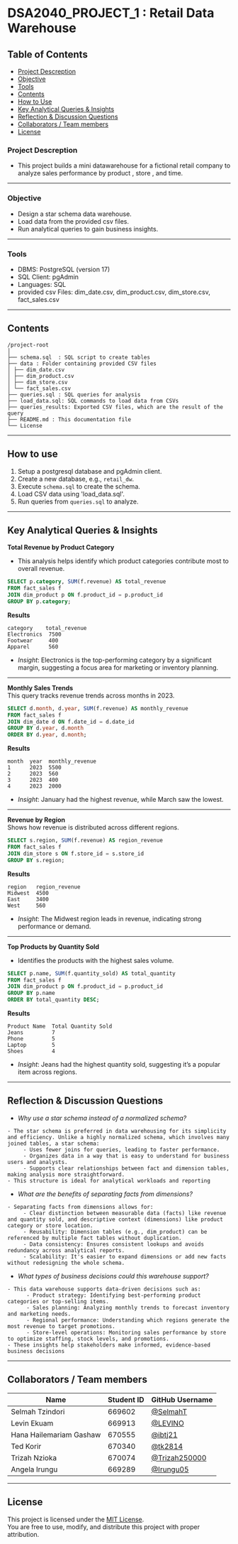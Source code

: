 # DSA2040_PROJECT_1 : Retail Data Warehouse
## Table of Contents
- [Project Descreption](#project-descreption)  
- [Objective](#objective)  
- [Tools](#tools)  
- [Contents](#contents)  
- [How to Use](#how-to-use)  
- [Key Analytical Queries & Insights](#key-analytical-queries--insights)  
- [Reflection & Discussion Questions](#reflection--discussion-questions)  
- [Collaborators / Team members](#collaborators--team-members)  
- [License](#license)  
  
### Project Descreption
- This project builds a mini datawarehouse for a fictional retail company to analyze sales performance by product , store , and time.

---

### Objective
- Design a star schema data warehouse.  
- Load data from the provided csv files.  
- Run analytical queries to gain business insights.

---

### Tools 
- DBMS: PostgreSQL (version 17)  
- SQL Client: pgAdmin  
- Languages: SQL  
- provided csv Files: dim_date.csv, dim_product.csv, dim_store.csv, fact_sales.csv

---

## Contents
```
/project-root
│
├── schema.sql  : SQL script to create tables
├── data : Folder containing provided CSV files
│ ├── dim_date.csv
│ ├── dim_product.csv
│ ├── dim_store.csv
│ └── fact_sales.csv
├── queries.sql : SQL queries for analysis
├── load_data.sql: SQL commands to load data from CSVs
├── queries_results: Exported CSV files, which are the result of the query
├── README.md : This documentation file
└── License
```   

---

## How to use  
1. Setup a postgresql database  and pgAdmin client.  
2. Create a new database, e.g., `retail_dw`.  
3. Execute `schema.sql` to create the schema.  
4. Load CSV data using 'load_data.sql'.  
5. Run queries from `queries.sql` to analyze.

---

## Key Analytical Queries & Insights  

**Total Revenue by Product Category**  
- This analysis helps identify which product categories contribute most to overall revenue.
```sql
SELECT p.category, SUM(f.revenue) AS total_revenue
FROM fact_sales f
JOIN dim_product p ON f.product_id = p.product_id
GROUP BY p.category;
```
**Results**
```
category    total_revenue
Electronics  7500
Footwear     400
Apparel      560
```
- *Insight*: Electronics is the top-performing category by a significant margin, suggesting a focus area for marketing or inventory planning.

---

**Monthly Sales Trends**  
This query tracks revenue trends across months in 2023.
```sql
SELECT d.month, d.year, SUM(f.revenue) AS monthly_revenue
FROM fact_sales f
JOIN dim_date d ON f.date_id = d.date_id
GROUP BY d.year, d.month
ORDER BY d.year, d.month;
```
**Results**
```
month  year  monthly_revenue
1      2023  5500
2      2023  560
3      2023  400
4      2023  2000
```
- *Insight*: January had the highest revenue, while March saw the lowest.

---

**Revenue by Region**  
Shows how revenue is distributed across different regions.
```sql
SELECT s.region, SUM(f.revenue) AS region_revenue
FROM fact_sales f
JOIN dim_store s ON f.store_id = s.store_id
GROUP BY s.region;
```
**Results**
```
region   region_revenue
Midwest  4500
East     3400
West     560
```
- *Insight*: The Midwest region leads in revenue, indicating strong performance or demand.

---

**Top Products by Quantity Sold**  
- Identifies the products with the highest sales volume.
```sql
SELECT p.name, SUM(f.quantity_sold) AS total_quantity
FROM fact_sales f
JOIN dim_product p ON f.product_id = p.product_id
GROUP BY p.name
ORDER BY total_quantity DESC;
```
**Results**
```
Product Name  Total Quantity Sold
Jeans         7
Phone         5
Laptop        5
Shoes         4
```
- *Insight*: Jeans had the highest quantity sold, suggesting it’s a popular item across regions.

---

## Reflection & Discussion Questions

- *Why use a star schema instead of a normalized schema?*
```
- The star schema is preferred in data warehousing for its simplicity and efficiency. Unlike a highly normalized schema, which involves many joined tables, a star schema:
     - Uses fewer joins for queries, leading to faster performance.
     - Organizes data in a way that is easy to understand for business users and analysts.
     - Supports clear relationships between fact and dimension tables, making analysis more straightforward.
- This structure is ideal for analytical workloads and reporting
```

- *What are the benefits of separating facts from dimensions?*
```
- Separating facts from dimensions allows for:
     - Clear distinction between measurable data (facts) like revenue and quantity sold, and descriptive context (dimensions) like product category or store location.
     - Reusability: Dimension tables (e.g., dim_product) can be referenced by multiple fact tables without duplication.
     - Data consistency: Ensures consistent lookups and avoids redundancy across analytical reports.
     - Scalability: It's easier to expand dimensions or add new facts without redesigning the whole schema.
```

- *What types of business decisions could this warehouse support?*
```
- This data warehouse supports data-driven decisions such as:
      - Product strategy: Identifying best-performing product categories or top-selling items.
      - Sales planning: Analyzing monthly trends to forecast inventory and marketing needs.
      - Regional performance: Understanding which regions generate the most revenue to target promotions.
      - Store-level operations: Monitoring sales performance by store to optimize staffing, stock levels, and promotions.
- These insights help stakeholders make informed, evidence-based business decisions
```

---

## Collaborators / Team members
| Name                        | Student ID | GitHub Username                                 |
|-----------------------------|------------|--------------------------------------------------|
| Selmah Tzindori             | 669602     | [@SelmahT](https://github.com/SelmahT)           |
| Levin Ekuam                 | 669913     | [@LEVINO](https://github.com/LEVINO)             |
| Hana Hailemariam Gashaw    | 670555     | [@ibtj21](https://github.com/ibtj21)             |
| Ted Korir                  | 670340     | [@tk2814](https://github.com/tk2814)             |
| Trizah Nzioka              | 670074     | [@Trizah250000](https://github.com/Trizah250000) |
| Angela Irungu              | 669289     | [@Irungu05](https://github.com/Irungu05)         |

---

## License
This project is licensed under the [MIT License](LICENSE).  
You are free to use, modify, and distribute this project with proper attribution.
